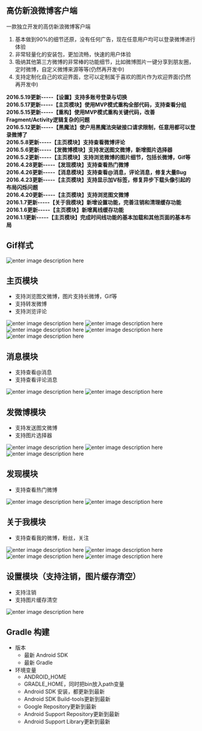 高仿新浪微博客户端
-----

一款独立开发的高仿新浪微博客户端  

1. 基本做到90%的细节还原，没有任何广告，现在任意用户均可以登录微博进行体验
2. 非常轻量化的安装包，更加流畅，快速的用户体验
3. 吸纳其他第三方微博的非常棒的功能细节，比如微博图片一键分享到朋友圈，定时微博，自定义微博来源等等(仍然再开发中)
4. 支持定制化自己的欢迎界面，您可以定制属于喜欢的图片作为欢迎界面(仍然再开发中)  
  
**2016.5.19更新-----【设置】支持多账号登录与切换**  
**2016.5.17更新-----【主页模块】使用MVP模式重构全部代码，支持查看分组**  
**2016.5.15更新-----【重构】使用MVP模式重构关键代码，改善Fragment/Activity逻辑复杂的问题**  
**2016.5.12更新-----【黑魔法】使户用黑魔法突破接口请求限制，任意用都可以登录微博了**  
**2016.5.8更新-----【主页模块】支持查看微博评论**  
**2016.5.6更新-----【发微博模块】支持发送图文微博，新增图片选择器**  
**2016.5.2更新-----【主页模块】支持浏览微博的图片细节，包括长微博，Gif等**  
**2016.4.28更新-----【发现模块】支持查看热门微博**  
**2016.4.26更新-----【消息模块】支持查看@消息，评论消息，修复大量Bug**  
**2016.4.23更新-----【主页模块】支持显示加V标签，修复异步下载头像引起的布局闪烁问题**  
**2016.4.20更新-----【主页模块】支持浏览图文微博**  
**2016.1.7更新-----【关于我模块】新增设置功能，完善注销和清理缓存功能**  
**2016.1.6更新-----【主页模块】新增离线缓存功能**  
**2016.1.1更新-----【主页模块】完成时间线功能的基本加载和其他页面的基本布局**  



Gif样式
-----
![enter image description here](http://ww3.sinaimg.cn/mw690/691cc151gw1f3s0qy6dsag209y0hs1l3.gif)

主页模块
-----
- 支持浏览图文微博，图片支持长微博，Gif等
- 支持转发微博
- 支持浏览评论

![enter image description here](http://ww4.sinaimg.cn/mw690/691cc151gw1f3rtkq4x7mj207i0dc75r.jpg)
![enter image description here](http://ww1.sinaimg.cn/mw690/691cc151gw1f3rtkpgpebj207i0dcgmy.jpg)
![enter image description here](http://ww3.sinaimg.cn/mw690/691cc151gw1f3rtknwh7kj207i0dcdgx.jpg)
![enter image description here](http://ww2.sinaimg.cn/mw690/691cc151gw1f3rtksehzwj207i0dct9z.jpg)
![enter image description here](http://ww4.sinaimg.cn/mw690/691cc151gw1f3rzww0zf8j207i0dcaav.jpg)


消息模块
------
- 支持查看@消息
- 支持查看评论消息

![enter image description here](http://ww4.sinaimg.cn/mw690/691cc151gw1f3rtmzbx9wj207i0dct8y.jpg)
![enter image description here](http://ww1.sinaimg.cn/mw690/691cc151gw1f3rtn03imbj207i0dcwff.jpg)


发微博模块
-----
- 支持发送图文微博
- 支持图片选择器

![enter image description here](http://ww3.sinaimg.cn/mw690/691cc151gw1f3rto9lrqxj207i0dcaam.jpg)
![enter image description here](http://ww3.sinaimg.cn/mw690/691cc151gw1f3rtoap9iqj207i0dcjta.jpg)
![enter image description here](http://ww2.sinaimg.cn/mw690/691cc151gw1f3rtod80m4j207i0dcmzk.jpg)



发现模块
-----
- 支持查看热门微博

![enter image description here](http://ww4.sinaimg.cn/mw690/691cc151gw1f3rtt81jtej207i0dcjsd.jpg)
![enter image description here](http://ww1.sinaimg.cn/mw690/691cc151gw1f3rttbzds5j207i0dcgmm.jpg)



关于我模块
-----
- 支持查看我的微博，粉丝，关注

![enter image description here](http://ww4.sinaimg.cn/mw690/691cc151gw1f3rtuexvdsj207i0dcwf6.jpg)
![enter image description here](http://ww1.sinaimg.cn/mw690/691cc151gw1f3rtufmek0j207i0dc75d.jpg)
![enter image description here](http://ww3.sinaimg.cn/mw690/691cc151gw1f3rtudxkiuj207i0dcjs7.jpg)
![enter image description here](http://ww4.sinaimg.cn/mw690/691cc151gw1f3rtuen83aj207i0dcmy7.jpg)




设置模块（支持注销，图片缓存清空）
-----
- 支持注销
- 支持图片缓存清空

![enter image description here](http://ww4.sinaimg.cn/mw690/691cc151gw1f3rtuch9cmj207i0dc0sx.jpg)


Gradle 构建
------
- 版本
	- 最新 Android SDK
	- 最新 Gradle
- 环境变量
	- ANDROID_HOME
	- GRADLE_HOME，同时把bin放入path变量
	- Android SDK 安装，都更新到最新
	- Android SDK Build-tools更新到最新
	- Google Repository更新到最新
	- Android Support Repository更新到最新
	- Android Support Library更新到最新



